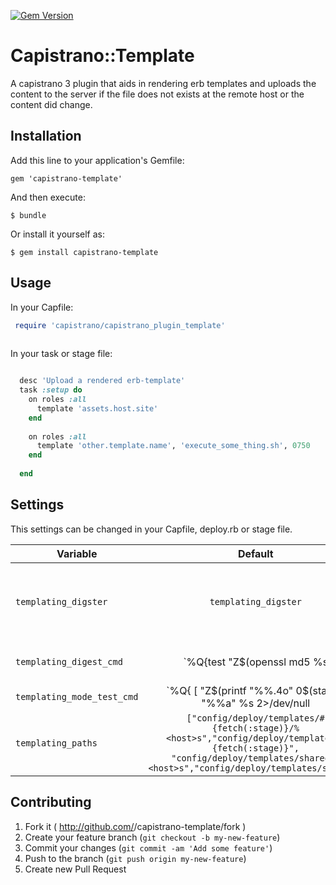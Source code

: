 [![Gem Version](https://badge.fury.io/rb/capistrano-template.svg)](http://badge.fury.io/rb/capistrano-template)

# Capistrano::Template 

A capistrano 3 plugin that aids in rendering erb templates and
uploads the content to the server if the file does not exists at
the remote host or the content did change. 

## Installation

Add this line to your application's Gemfile:

    gem 'capistrano-template'

And then execute:

    $ bundle

Or install it yourself as:

    $ gem install capistrano-template

## Usage

In your Capfile:

```ruby
 require 'capistrano/capistrano_plugin_template'
 
 ```
 
 In your task or stage file:
 
 ```ruby
 
   desc 'Upload a rendered erb-template'
   task :setup do     
     on roles :all       
       template 'assets.host.site'
     end
     
     on roles :all       
       template 'other.template.name', 'execute_some_thing.sh', 0750
     end
          
   end
 
 ```

## Settings

This settings can be changed in your Capfile, deploy.rb or stage file.

| Variable              | Default              | Description                                                           |
|-----------------------|:--------------------:|-----------------------------------------------------------------------|
|`templating_digster`   | `templating_digster` | Checksum algorythmous for rendered template to check for remote diffs |
|`templating_digest_cmd`| `%Q{test "Z$(openssl md5 %<path>s| sed "s/^.*= *//")" = "Z%<digest>s" }` | Remote command to validate a digest. Format placeholders path is replaces by full `path to the remote file and `digest` with the digest calculated in capistrano. |
|`templating_mode_test_cmd`| `%Q{ [ "Z$(printf "%%.4o" 0$(stat -c "%%a" %<path>s 2>/dev/null ||  stat -f "%%A" %<path>s))" != "Z%<mode>s" ] } | Test command to check the remote file permissions. |
| `templating_paths`| `["config/deploy/templates/#{fetch(:stage)}/%<host>s","config/deploy/templates/#{fetch(:stage)}", "config/deploy/templates/shared/%<host>s","config/deploy/templates/shared"]`| Folder to look for a template to render. |


## Contributing

1. Fork it ( http://github.com/<my-github-username>/capistrano-template/fork )
2. Create your feature branch (`git checkout -b my-new-feature`)
3. Commit your changes (`git commit -am 'Add some feature'`)
4. Push to the branch (`git push origin my-new-feature`)
5. Create new Pull Request
